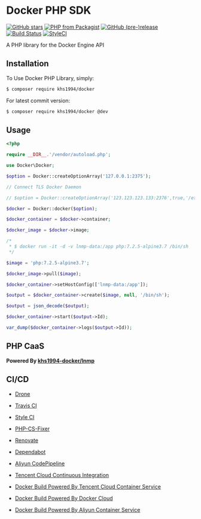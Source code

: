 # Docker PHP SDK

[![GitHub stars](https://img.shields.io/github/stars/khs1994-docker/libdocker.svg?style=social&label=Stars)](https://github.com/khs1994-docker/libdocker) [![PHP from Packagist](https://img.shields.io/packagist/php-v/khs1994/docker.svg)](https://packagist.org/packages/khs1994/docker) [![GitHub (pre-)release](https://img.shields.io/github/release/khs1994-docker/libdocker/all.svg)](https://github.com/khs1994-docker/libdocker/releases) [![Build Status](https://travis-ci.org/khs1994-docker/libdocker.svg?branch=master)](https://travis-ci.org/khs1994-docker/libdocker) [![StyleCI](https://styleci.io/repos/119828346/shield?branch=master)](https://styleci.io/repos/119828346)

A PHP library for the Docker Engine API 

## Installation

To Use Docker PHP Library, simply:

```bash
$ composer require khs1994/docker
```

For latest commit version:

```bash
$ composer require khs1994/docker @dev
```

## Usage

```php
<?php

require __DIR__.'/vendor/autoload.php';

use Docker\Docker;

$option = Docker::createOptionArray('127.0.0.1:2375');

// Connect TLS Docker Daemon

// $option = Docker::createOptionArray('123.123.123.133:2376',true,'/etc/docker/cert');

$docker = Docker::docker($option);

$docker_container = $docker->container;

$docker_image = $docker->image;

/*
 * $ docker run -it -d -v lnmp-data:/app php:7.2.5-alpine3.7 /bin/sh
 */

$image = 'php:7.2.5-alpine3.7';

$docker_image->pull($image);

$docker_container->setHostConfig(['lnmp-data:/app']);

$output = $docker_container->create($image, null, '/bin/sh');

$output = json_decode($output);

$docker_container->start($output->Id);

var_dump($docker_container->logs($output->Id));

```

## PHP CaaS

**Powered By [khs1994-docker/lnmp](https://github.com/khs1994-docker/lnmp)**

## CI/CD

* [Drone](https://www.khs1994.com/categories/CI/Drone/)

* [Travis CI](https://travis-ci.org/khs1994-docker/libdocker)

* [Style CI](https://styleci.io/repos/119828346)

* [PHP-CS-Fixer](https://github.com/FriendsOfPHP/PHP-CS-Fixer)

* [Renovate](https://github.com/marketplace/renovate)

* [Dependabot](https://github.com/marketplace/dependabot)

* [Aliyun CodePipeline](https://www.aliyun.com/product/codepipeline)

* [Tencent Cloud Continuous Integration](https://cloud.tencent.com/product/cci)

* [Docker Build Powered By Tencent Cloud Container Service](https://cloud.tencent.com/product/ccs)

* [Docker Build Powered By Docker Cloud](https://cloud.docker.com)

* [Docker Build Powered By Aliyun Container Service](https://www.aliyun.com/product/containerservice)
